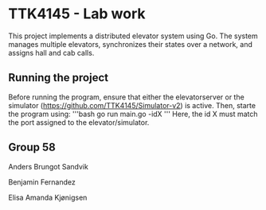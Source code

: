 # TTK4145 - Lab work

This project implements a distributed elevator system using Go. The system manages multiple elevators, synchronizes their states over a network, and assigns hall and cab calls.

## Running the project

Before running the program, ensure that either the elevatorserver or the simulator (https://github.com/TTK4145/Simulator-v2) is active. Then, starte the program using:
    '''bash
    go run main.go -idX
    '''
Here, the id X must match the port assigned to the elevator/simulator. 

## Group 58

Anders Brungot Sandvik

Benjamin Fernandez

Elisa Amanda Kjønigsen
